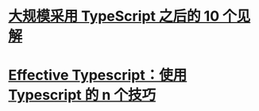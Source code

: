 # [大规模采用 TypeScript 之后的 10 个见解](https://mp.weixin.qq.com/s/nWhdJm2jaSqvm2S0f5i0Eg)

# [Effective Typescript：使用 Typescript 的 n 个技巧](https://zhuanlan.zhihu.com/p/104311029)
